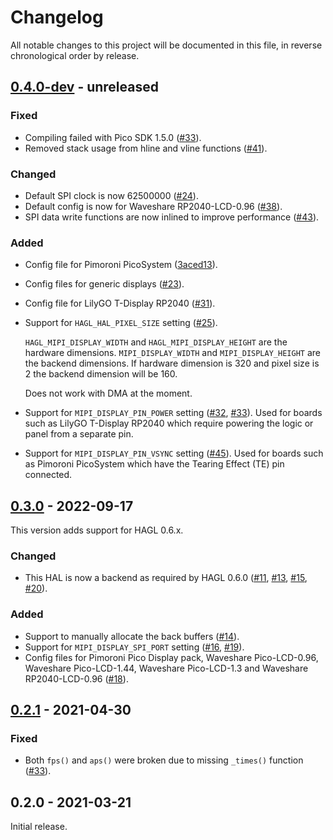 # Changelog

All notable changes to this project will be documented in this file, in reverse chronological order by release.

## [0.4.0-dev](https://github.com/tuupola/hagl_pico_mipi/compare/0.3.0...master) - unreleased

### Fixed
- Compiling failed with Pico SDK 1.5.0 ([#33](https://github.com/tuupola/hagl_pico_mipi/pull/33)).
- Removed stack usage from hline and vline functions ([#41](https://github.com/tuupola/hagl_pico_mipi/pull/41)).

### Changed
- Default SPI clock is now 62500000 ([#24](https://github.com/tuupola/hagl_pico_mipi/pull/24)).
- Default config is now for Waveshare RP2040-LCD-0.96 ([#38](https://github.com/tuupola/hagl_pico_mipi/pull/38)).
- SPI data write functions are now inlined to improve performance ([#43](https://github.com/tuupola/hagl_pico_mipi/pull/43)).

### Added
- Config file for Pimoroni PicoSystem ([3aced13](https://github.com/tuupola/hagl_pico_mipi/commit/3aced138b409bd26b135f5d18d08f349a39f54fe)).
- Config files for generic displays ([#23](https://github.com/tuupola/hagl_pico_mipi/pull/23)).
- Config file for LilyGO T-Display RP2040 ([#31](https://github.com/tuupola/hagl_pico_mipi/pull/31)).
- Support for `HAGL_HAL_PIXEL_SIZE` setting ([#25](https://github.com/tuupola/hagl_pico_mipi/pull/25)).

    `HAGL_MIPI_DISPLAY_WIDTH` and `HAGL_MIPI_DISPLAY_HEIGHT` are the hardware
    dimensions. `MIPI_DISPLAY_WIDTH` and `MIPI_DISPLAY_HEIGHT` are the backend dimensions. If hardware dimension is 320 and pixel size is 2 the backend dimension will be 160.

    Does not work with DMA at the moment.
- Support for `MIPI_DISPLAY_PIN_POWER` setting ([#32](https://github.com/tuupola/hagl_pico_mipi/pull/32), [#33](https://github.com/tuupola/hagl_pico_mipi/pull/33)). Used for boards such as LilyGO T-Display RP2040 which require powering the logic or panel from a separate pin.
- Support for `MIPI_DISPLAY_PIN_VSYNC` setting ([#45](https://github.com/tuupola/hagl_pico_mipi/pull/45)). Used for boards such as Pimoroni PicoSystem which have the Tearing Effect (TE) pin connected.

## [0.3.0](https://github.com/tuupola/hagl_pico_mipi/compare/0.2.1...0.3.0) - 2022-09-17

This version adds support for HAGL 0.6.x.

### Changed
- This HAL is now a backend as required by HAGL 0.6.0 ([#11](https://github.com/tuupola/hagl_pico_mipi/pull/11), [#13](https://github.com/tuupola/hagl_pico_mipi/pull/13), [#15](https://github.com/tuupola/hagl_pico_mipi/pull/15), [#20](https://github.com/tuupola/hagl_pico_mipi/pull/20)).

### Added
- Support to manually allocate the back buffers ([#14](https://github.com/tuupola/hagl_pico_mipi/pull/14)).
- Support for `MIPI_DISPLAY_SPI_PORT` setting ([#16](https://github.com/tuupola/hagl_pico_mipi/pull/16), [#19](https://github.com/tuupola/hagl_pico_mipi/pull/19)).
- Config files for Pimoroni Pico Display pack, Waveshare Pico-LCD-0.96, Waveshare Pico-LCD-1.44, Waveshare Pico-LCD-1.3 and Waveshare RP2040-LCD-0.96  ([#18](https://github.com/tuupola/hagl_pico_mipi/pull/18)).

## [0.2.1](https://github.com/tuupola/hagl_pico_mipi/compare/0.2.0...0.2.1) - 2021-04-30

### Fixed
- Both `fps()` and `aps()` were broken due to missing `_times()` function ([#33](https://github.com/tuupola/hagl_pico_mipi/pull/33)).

## 0.2.0 - 2021-03-21

Initial release.
